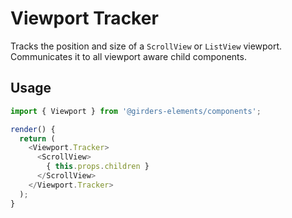 # Viewport Tracker

Tracks the position and size of a `ScrollView` or `ListView` viewport. Communicates it to all viewport aware child components.

## Usage

```javascript
import { Viewport } from '@girders-elements/components';

render() {
  return (
    <Viewport.Tracker>
      <ScrollView>
        { this.props.children }
      </ScrollView>
    </Viewport.Tracker>
  );
}
```
